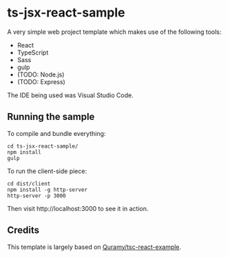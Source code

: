 # ts-jsx-react-sample

A very simple web project template which makes use of the following tools:

- React
- TypeScript
- Sass
- gulp
- (TODO: Node.js)
- (TODO: Express)

The IDE being used was Visual Studio Code.

## Running the sample

To compile and bundle everything:

	cd ts-jsx-react-sample/
	npm install
	gulp

To run the client-side piece:

	cd dist/client
	npm install -g http-server
	http-server -p 3000

Then visit http://localhost:3000 to see it in action.

## Credits

This template is largely based on [Quramy/tsc-react-example](https://github.com/Quramy/tsc-react-example).
